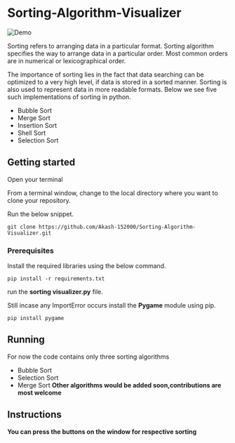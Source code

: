 # Sorting-Algorithm-Visualizer

![Demo](gif1.gif)

Sorting refers to arranging data in a particular format. Sorting algorithm specifies the way to arrange data in a particular order. Most common orders are in numerical or lexicographical order.

The importance of sorting lies in the fact that data searching can be optimized to a very high level, if data is stored in a sorted manner. Sorting is also used to represent data in more readable formats. Below we see five such implementations of sorting in python.

* Bubble Sort
* Merge Sort
* Insertion Sort
* Shell Sort
* Selection Sort

## Getting started

Open your terminal

From a terminal window, change to the local directory where you want to clone your repository.

Run the below snippet.
```
git clone https://github.com/Akash-152000/Sorting-Algorithm-Visualizer.git
```
### Prerequisites

Install the required libraries using the below command.
```
pip install -r requirements.txt
```

run the **sorting visualizer.py** file.

Still incase any ImportError occurs install the **Pygame** module using pip.
```
pip install pygame
```
## Running 

For now the code contains only three sorting algorithms

* Bubble Sort
* Selection Sort
* Merge Sort
**Other algorithms would be added soon,contributions are most welcome**
## Instructions

**You can press the buttons on the window for respective sorting**



